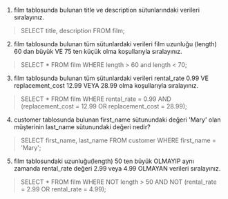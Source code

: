 1. film tablosunda bulunan title ve description sütunlarındaki verileri sıralayınız.

> SELECT title, description FROM film;

2. film tablosunda bulunan tüm sütunlardaki verileri film uzunluğu (length) 60 dan büyük VE 75 ten küçük olma koşullarıyla sıralayınız.

> SELECT * FROM film WHERE length > 60 and length < 70;

3. film tablosunda bulunan tüm sütunlardaki verileri rental_rate 0.99 VE replacement_cost 12.99 VEYA 28.99 olma koşullarıyla sıralayınız.

> SELECT * FROM film WHERE rental_rate = 0.99 AND (replacement_cost = 12.99 OR replacement_cost = 28.99);

4. customer tablosunda bulunan first_name sütunundaki değeri 'Mary' olan müşterinin last_name sütunundaki değeri nedir?

> SELECT first_name, last_name FROM customer WHERE first_name = 'Mary';

5. film tablosundaki uzunluğu(length) 50 ten büyük OLMAYIP aynı zamanda rental_rate değeri 2.99 veya 4.99 OLMAYAN verileri sıralayınız.

> SELECT * FROM film WHERE NOT length > 50 AND NOT (rental_rate = 2.99 OR rental_rate = 4.99);
